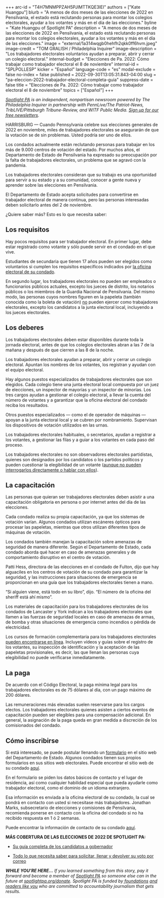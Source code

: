 +++
arc-id = "T4H7MNMPPZAH5PJIMTTKQE3IEI"
authors = ["Kate Huangpu"]
blurb = "A menos de dos meses de las elecciones de 2022 en Pensilvania, el estado está reclutando personas para montar los colegios electorales, ayudar a los votantes y más en el día de las elecciones."
byline = "Kate Huangpu of Spotlight PA"
description = "A menos de dos meses de las elecciones de 2022 en Pensilvania, el estado está reclutando personas para montar los colegios electorales, ayudar a los votantes y más en el día de las elecciones."
image = "external/1a314wqgb0hehfh2qkk0ff6hvm.jpeg"
image-credit = "TOM GRALISH / Philadelphia Inquirer"
image-description = "Los trabajadores electorales voluntarios ayudan a preparar, abrir y cerrar un colegio electoral."
internal-budget = "Elecciones de Pa. 2022: Cómo trabajar como trabajador electoral el 8 de noviembre"
internal-id = "SPLPOLLESP"
kicker = "Español"
language-code = "es"
modal-exclude = false
no-index = false
published = 2022-09-30T13:05:31.843-04:00
slug = "pa-eleccion-2022-trabajador-electoral-completa-guia"
suppress-date = false
title = "Elecciones de Pa. 2022: Cómo trabajar como trabajador electoral el 8 de noviembre"
topics = ["Español"]
+++

<a href="https://www.spotlightpa.org/"><i>Spotlight PA</i></a><i> is an independent, nonpartisan newsroom powered by The Philadelphia Inquirer in partnership with PennLive/The Patriot-News, TribLIVE/Pittsburgh Tribune-Review, and WITF Public Media. </i><a href="https://www.spotlightpa.org/newsletters"><i>Sign up for our free newsletters</i></a><i>.</i>

HARRISBURG — Cuando Pennsylvania celebre sus elecciones generales de 2022 en noviembre, miles de trabajadores electorales se asegurarán de que la votación se de sin problemas. Usted podría ser uno de ellos.

Los condados actualmente están reclutando personas para trabajar en los más de 9.000 centros de votación del estado. Por muchos años, el Departamento de Estado de Pensilvania ha expresado su preocupación por la falta de trabajadores electorales, un problema que se agravó con la pandemia.

Los trabajadores electorales consideran que su trabajo es una oportunidad para servir a su estado y a su comunidad, conocer a gente nueva y aprender sobre las elecciones en Pensilvania.

El Departamento de Estado acepta solicitudes para convertirse en trabajador electoral de manera continua, pero las personas interesadas deben solicitarlo antes del 2 de noviembre.

¿Quiere saber más? Esto es lo que necesita saber:

## Los requisitos

Hay pocos requisitos para ser trabajador electoral. En primer lugar, debe estar registrado como votante y sólo puede servir en el condado en el que vive.

Estudiantes de secundaria que tienen 17 años pueden ser elegidos como voluntarios si cumplen los requisitos específicos indicados por <a href="https://www.vote.pa.gov/Resources/Pages/Contact-Your-Election-Officials.aspx">la oficina electoral de su condado</a>.

En segundo lugar, los trabajadores electorales no pueden ser empleados o funcionarios públicos actuales, excepto los jueces de distrito, los notarios públicos o los miembros de la Guardia Nacional de Pensilvania. Del mismo modo, las personas cuyos nombres figuren en la papeleta (también conocida como la boleta de votación) <a href="https://www.vote.pa.gov/Resources/pages/be-a-poll-worker.aspx">no</a> pueden ejercer como trabajadores electorales, excepto los candidatos a la junta electoral local, incluyendo a los jueces electorales.

## Los deberes

Los trabajadores electorales deben estar disponibles durante toda la jornada electoral, antes de que los colegios electorales abran a las 7 de la mañana y después de que cierren a las 8 de la noche.

Los trabajadores electorales ayudan a preparar, abrir y cerrar un colegio electoral. Apuntan los nombres de los votantes, los registran y ayudan con el equipo electoral.

Hay algunos puestos especializados de trabajadores electorales que son elegidos. Cada colegio tiene una junta electoral local compuesta por un juez de elecciones, un inspector de mayorías y un inspector de minorías. Los tres cargos ayudan a gestionar el colegio electoral, a llevar la cuenta del número de votantes y a garantizar que la oficina electoral del condado reciba los resultados.

Otros puestos especializados — como el de operador de máquinas — apoyan a la junta electoral local y se cubren por nombramiento. Supervisan los dispositivos de votación utilizados en las urnas.

Los trabajadores electorales habituales, o secretarios, ayudan a registrar a los votantes, a gestionar las filas y a guiar a los votantes en cada paso del proceso.

Los trabajadores electorales no son observadores electorales partidistas, quienes son designados por los candidatos o los partidos políticos y pueden cuestionar la elegibilidad de un votante (<a href="https://www.vote.pa.gov/Your-Rights/Pages/Poll-Watchers.aspx">aunque no pueden interrogarlos directamente o hablar con ellos</a>).

## La capacitación

Las personas que quieran ser trabajadores electorales deben asistir a una capacitación obligatoria en persona o por internet antes del día de las elecciones.

Cada condado realiza su propia capacitación, ya que los sistemas de votación varían. Algunos condados utilizan escáneres ópticos para procesar las papeletas, mientras que otros utilizan diferentes tipos de máquinas de votación.

Los condados también manejan la capacitación sobre amenazas de seguridad de manera diferente. Según el Departamento de Estado, cada condado aborda qué hacer en caso de amenazas generales y de comportamiento disruptivo en el centro de votación.

Patti Hess, directora de las elecciones en el condado de Fulton, dijo que hay alguaciles en los centros de votación de su condado para garantizar la seguridad, y las instrucciones para situaciones de emergencia se proporcionan en una guía que los trabajadores electorales tienen a mano.

“Si alguien viene, está todo en su libro”, dijo. “El número de la oficina del sheriff está ahí mismo”.

Los materiales de capacitación para los trabajadores electorales de los condados de Lancaster y York indican a los trabajadores electorales que llamen a las fuerzas de seguridad locales en caso de amenazas de armas, de bomba y otras situaciones de emergencia como incendios o pérdida de electricidad.

Los cursos de formación complementaria para los trabajadores electorales <a href="https://www.vote.pa.gov/Resources/Poll-Worker-Training/Pages/default.aspx">pueden encontrarse en línea</a>. Incluyen vídeos y guías sobre el registro de los votantes, su inspección de identificación y la aceptación de las papeletas provisionales, es decir, las que llenan las personas cuya elegibilidad no puede verificarse inmediatamente.

## La paga

De acuerdo con el Código Electoral, la paga mínima legal para los trabajadores electorales es de 75 dólares al día, con un pago máximo de 200 dólares.

Las remuneraciones más elevadas suelen reservarse para los cargos electos. Los trabajadores electorales quienes asisten a ciertos eventos de capacitación pueden ser elegibles para una compensación adicional. En general, la asignación de la paga queda en gran medida a discreción de los comisionados del condado.

## Cómo inscribirse

Si está interesado, se puede postular llenando un <a href="https://paebrprod.powerappsportals.us/EBR/DOS/Votes-PA-County/">formulario</a> en el sitio web del Departamento de Estado. Algunos condados tienen sus propios formularios en sus sitios web electorales. Puede encontrar el sitio web de su condado <a href="https://www.vote.pa.gov/Resources/Pages/Contact-Your-Election-Officials.aspx">aquí</a>.

En el formulario se piden los datos básicos de contacto y el lugar de residencia, así como cualquier habilidad especial que pueda ayudarle como trabajador electoral, como el dominio de un idioma extranjero.

Esa información es enviada a la oficina electoral de su condado, la cual se pondrá en contacto con usted si necesitase más trabajadores. Jonathan Marks, subsecretario de elecciones y comisiones de Pensilvania, recomienda ponerse en contacto con la oficina del condado si no ha recibido respuesta en 1 ó 2 semanas.

Puede encontrar la información de contacto de su condado <a href="https://www.vote.pa.gov/Resources/Pages/Contact-Your-Election-Officials.aspx">aquí</a>.

<b>MÁS COBERTURA DE LAS ELECCIONES DE 2022 DE SPOTLIGHT PA:</b>

- <a href="https://www.spotlightpa.org/news/2022/09/pa-elecci%C3%B3n-2022-mastriano-shapiro-gobernador-candidatura-completa-gu%C3%ADa/" target="_blank">Su guía completa de los candidatos a gobernador</a>

- <a href="https://www.spotlightpa.org/news/2022/09/pa-eleccion-2022-votacion-por-correo-boleta-como-solicitar-llenar-devolver/" target="_blank">Todo lo que necesita saber para solicitar, llenar y devolver su voto por correo</a>

<i><b>WHILE YOU’RE HERE...</b></i><i> If you learned something from this story, pay it forward and become a member of </i><a href="https://www.spotlightpa.org/"><i>Spotlight PA</i></a><i> so someone else can in the future at </i><a href="https://www.spotlightpa.org/donate"><i>spotlightpa.org/donate</i></a><i>. Spotlight PA is funded by</i><a href="https://www.spotlightpa.org/support"><i> foundations</i></a><i> </i><a href="https://www.spotlightpa.org/support"><i>and readers like you</i></a><i> who are committed to accountability journalism that gets results.</i>
